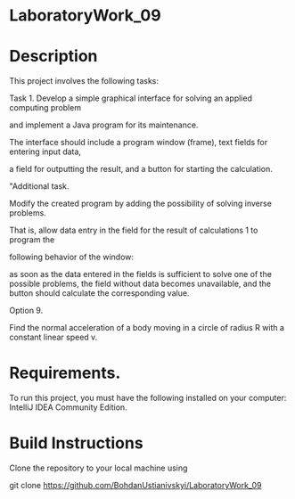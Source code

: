 # LaboratoryWork_09
# Description

This project involves the following tasks:

Task 1. Develop a simple graphical interface for solving an applied computing problem

and implement a Java program for its maintenance.

The interface should include a program window (frame), text fields for entering input data,

a field for outputting the result, and a button for starting the calculation.

"Additional task.

Modify the created program by adding the possibility of solving inverse problems.

That is, allow data entry in the field for the result of calculations 1 to program the

following behavior of the window:

as soon as the data entered in the fields is sufficient to solve one of the possible problems, the field without data becomes unavailable, and the button should calculate
the corresponding value.

Option 9.

Find the normal acceleration of a body moving in a circle of radius R with a constant linear speed v.

# Requirements.

To run this project, you must have the following installed on your computer: IntelliJ IDEA Community Edition.

# Build Instructions
Clone the repository to your local machine using 

git clone https://github.com/BohdanUstianivskyi/LaboratoryWork_09

